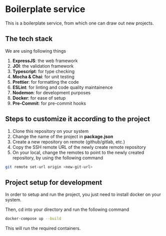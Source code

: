 # Boilerplate service

This is a boilerplate service, from which one can draw out new projects.

## The tech stack

We are using following things

1. **ExpressJS**: the web framework
2. **JOI**: the validation framework
3. **Typescript**: for type checking
4. **Mocha & Chai**: for unit testing
5. **Prettier**: for formatting the code
6. **ESLint**: for linting and code quality maintainence
7. **Nodemon**: for development purposes
8. **Docker**: for ease of setup
9. **Pre-Commit**: for pre-commit hooks

## Steps to customize it according to the project

1. Clone this repository on your system
2. Change the name of the project in **package.json**
3. Create a new repository on remote (github/gitlab, etc.)
4. Copy the SSH remote URL of the newly create remote repository
5. On your local, change the remotes to point to the newly created repository, by using the following command

```sh
git remote set-url origin <new-git-url>
```

## Project setup for development

In order to setup and run the project, you just need to install docker on your system.

Then, cd into your directory and run the following command

```sh
docker-compose up --build
```

This will run the required containers.
